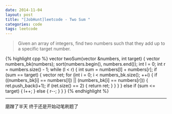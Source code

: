 ```yaml
---
date: 2014-11-04
layout: post
title: "[JobHunt]leetcode - Two Sum "
categories: code
tags: leetcode
---
```


>Given an array of integers, find two numbers such that they add up to a specific target number.

{% highlight cpp %}
vector<int> twoSum(vector<int> &numbers, int target) {
    vector<int> numbers_bk(numbers);
    sort(numbers.begin(), numbers.end());
    int l = 0;
    int r = numbers.size() - 1;
    while (l < r) {
        int sum = numbers[l] + numbers[r];
        if (sum == target) {
            vector<int> ret;
            for (int i = 0; i < numbers_bk.size(); ++i) {
                if ((numbers_bk[i] == numbers[l]) ||
                    (numbers_bk[i] == numbers[r])) {
                    ret.push_back(i+1);
                    if (ret.size() == 2) {
                        return ret;
                    }
                }
            }
        } else if (sum <= target) {
            l++;
        } else {
            r--;
        }
    }
}
{% endhighlight %}

---

磨蹭了半天 终于还是开始动笔刷题了